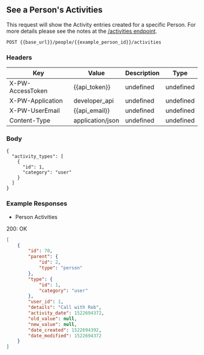 ## See a Person's Activities

This request will show the Activity entries created for a specific Person. For more details please see the notes at the [/activities endpoint](https://dev.prosperworks.com).

```POST {{base_url}}/people/{{example_person_id}}/activities```

### Headers

Key | Value | Description | Type
--- | --- | --- | ---
X-PW-AccessToken | {{api_token}} | undefined | undefined
X-PW-Application | developer_api | undefined | undefined
X-PW-UserEmail | {{api_email}} | undefined | undefined
Content-Type | application/json | undefined | undefined
### Body

```
{
  "activity_types": [
    {
      "id": 1,
      "category": "user"
    }
  ]
}
```
### Example Responses

- Person Activities

200: OK
```json
[
    {
        "id": 70,
        "parent": {
            "id": 2,
            "type": "person"
        },
        "type": {
            "id": 1,
            "category": "user"
        },
        "user_id": 1,
        "details": "Call with Rob",
        "activity_date": 1522694372,
        "old_value": null,
        "new_value": null,
        "date_created": 1522694392,
        "date_modified": 1522694372
    }
]
```